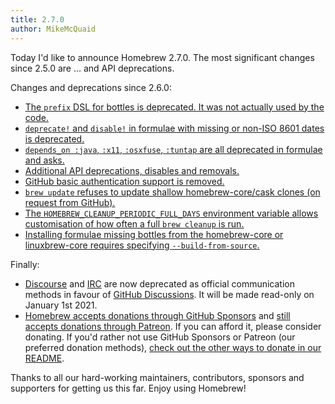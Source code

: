 ```yaml
---
title: 2.7.0
author: MikeMcQuaid
---
```

Today I'd like to announce Homebrew 2.7.0. The most significant changes since 2.5.0 are ... and API deprecations.

Changes and deprecations since 2.6.0:

- [The `prefix` DSL for bottles is deprecated. It was not actually used by the code.](https://github.com/Homebrew/brew/pull/9482)
- [`deprecate!` and `disable!` in formulae with missing or non-ISO 8601 dates is deprecated.](https://github.com/Homebrew/brew/pull/9478)
- [`depends_on :java`, `:x11`, `:osxfuse`, `:tuntap` are all deprecated in formulae and asks.](https://github.com/Homebrew/brew/pull/9403)
- [Additional API deprecations, disables and removals.](https://github.com/Homebrew/brew/pull/10056)
- [GitHub basic authentication support is removed.](https://github.com/Homebrew/brew/pull/10045)
- [`brew update` refuses to update shallow homebrew-core/cask clones (on request from GitHub).](https://github.com/Homebrew/brew/pull/9383)
- [The `HOMEBREW_CLEANUP_PERIODIC_FULL_DAYS` environment variable allows customisation of how often a full `brew cleanup` is run.](https://github.com/Homebrew/brew/pull/9477)
- [Installing formulae missing bottles from the homebrew-core or linuxbrew-core requires specifying `--build-from-source`.](https://github.com/Homebrew/brew/pull/9518)

Finally:

- [Discourse](https://github.com/Homebrew/brew/pull/9144) and [IRC](https://github.com/Homebrew/brew/pull/8981) are now deprecated as official communication methods in favour of [GitHub Discussions](https://github.com/Homebrew/brew/pull/8802). It will be made read-only on January 1st 2021.
- [Homebrew accepts donations through GitHub Sponsors](https://github.com/sponsors/Homebrew) and [still accepts donations through Patreon](https://www.patreon.com/homebrew). If you can afford it, please consider donating. If you'd rather not use GitHub Sponsors or Patreon (our preferred donation methods), [check out the other ways to donate in our README](https://github.com/homebrew/brew/#donations).

Thanks to all our hard-working maintainers, contributors, sponsors and supporters for getting us this far. Enjoy using Homebrew!
